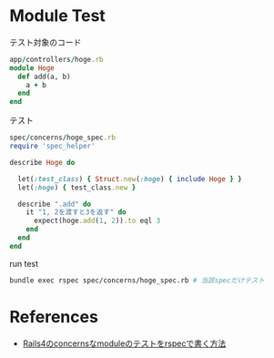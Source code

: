 
Module Test
===========

テスト対象のコード

```rb
app/controllers/hoge.rb
module Hoge
  def add(a, b)
    a + b
  end
end
```

テスト
```rb
spec/concerns/hoge_spec.rb
require 'spec_helper'

describe Hoge do

  let(:test_class) { Struct.new(:hoge) { include Hoge } }
  let(:hoge) { test_class.new }

  describe ".add" do
    it "1, 2を渡すと3を返す" do
      expect(hoge.add(1, 2)).to eql 3
    end
  end
end
```

run test

```sh
bundle exec rspec spec/concerns/hoge_spec.rb # 当該specだけテスト
```


# References

+ [Rails4のconcernsなmoduleのテストをrspecで書く方法](http://qiita.com/tq_jappy/items/ed56b0f4a20500252461)
